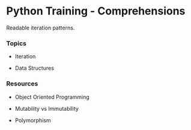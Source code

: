 # Python Training - Comprehensions

Readable iteration patterns.

### Topics

- Iteration

- Data Structures


### Resources

- Object Oriented Programming

- Mutability vs Immutability

- Polymorphism
